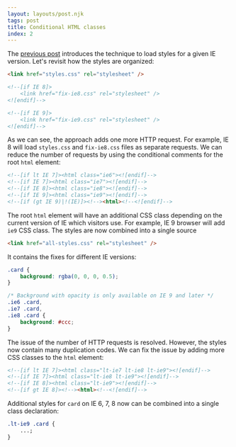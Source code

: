 ```yaml
---
layout: layouts/post.njk
tags: post
title: Conditional HTML classes
index: 2
---
```


The [previous post](/conditional-comments) introduces the technique to load styles for a given IE version.
Let's revisit how the styles are organized:

```html
<link href="styles.css" rel="stylesheet" />

<!--[if IE 8]>
    <link href="fix-ie8.css" rel="stylesheet" />
<![endif]-->

<!--[if IE 9]>
    <link href="fix-ie9.css" rel="stylesheet" />
<![endif]-->
```

As we can see, the approach adds one more HTTP request. For example, IE 8 will load `styles.css` and `fix-ie8.css` files as separate requests.
We can reduce the number of requests by using the conditional comments for the root `html` element:

```html
<!--[if lt IE 7]><html class="ie6"><![endif]-->
<!--[if IE 7]><html class="ie7"><![endif]-->
<!--[if IE 8]><html class="ie8"><![endif]-->
<!--[if IE 9]><html class="ie9"><![endif]-->
<!--[if (gt IE 9)|!(IE)]><!--><html><!--<![endif]-->
```

The root `html` element will have an additional CSS class depending on the current version of IE which visitors use. For example, IE 9 browser will add `ie9` CSS class.
The styles are now combined into a single source

```html
<link href="all-styles.css" rel="stylesheet" />
```

It contains the fixes for different IE versions:

```css
.card {
    background: rgba(0, 0, 0, 0.5);
}

/* Background with opacity is only available on IE 9 and later */
.ie6 .card,
.ie7 .card,
.ie8 .card {
    background: #ccc;
}
```

The issue of the number of HTTP requests is resolved. However, the styles now contain many duplication codes. We can fix the issue by adding more CSS classes to the `html` element:

```html
<!--[if lt IE 7]><html class="lt-ie7 lt-ie8 lt-ie9"><![endif]-->
<!--[if IE 7]><html class="lt-ie8 lt-ie9"><![endif]-->
<!--[if IE 8]><html class="lt-ie9"><![endif]-->
<!--[if gt IE 8]><!--><html><!--<![endif]-->
```

Additional styles for `card` on IE 6, 7, 8 now can be combined into a single class declaration:

```css
.lt-ie9 .card {
    ...;
}
```
